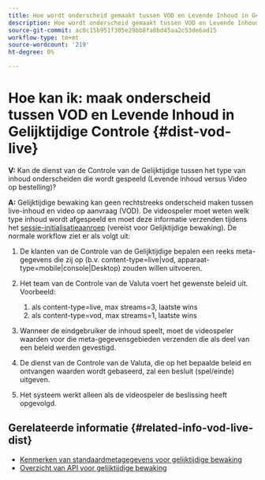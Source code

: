 ```yaml
---
title: Hoe wordt onderscheid gemaakt tussen VOD en Levende Inhoud in Gelijktijdige Controle
description: Hoe wordt onderscheid gemaakt tussen VOD en Levende Inhoud in Gelijktijdige Controle
source-git-commit: ac0c15b951f305e29bb8fa0bd45aa2c53de6ad15
workflow-type: tm+mt
source-wordcount: '219'
ht-degree: 0%

---
```



# Hoe kan ik: maak onderscheid tussen VOD en Levende Inhoud in Gelijktijdige Controle {#dist-vod-live}

**V:** Kan de dienst van de Controle van de Gelijktijdige tussen het type van inhoud onderscheiden die wordt gespeeld (Levende inhoud versus Video op bestelling)?



**A:** Gelijktijdige bewaking kan geen rechtstreeks onderscheid maken tussen live-inhoud en video op aanvraag (VOD). De videospeler moet weten welk type inhoud wordt afgespeeld en moet deze informatie verzenden tijdens het [sessie-initialisatieaanroep](/help/concurrency-monitoring/cm-api-overview.md#session-initial) (vereist voor Gelijktijdige bewaking). De normale workflow ziet er als volgt uit:

1. De klanten van de Controle van de Gelijktijdige bepalen een reeks meta-gegevens die zij op (b.v. content-type=live|vod, apparaat-type=mobile|console|Desktop) zouden willen uitvoeren.
1. Het team van de Controle van de Valuta voert het gewenste beleid uit. Voorbeeld:
   1. als content-type=live, max streams=3, laatste wins
   1. als content-type=vod, max streams=1, laatste wins

1. Wanneer de eindgebruiker de inhoud speelt, moet de videospeler waarden voor die meta-gegevensgebieden verzenden die als deel van een beleid werden gevestigd.

1. De dienst van de Controle van de Valuta, die op het bepaalde beleid en ontvangen waarden wordt gebaseerd, zal een besluit (spel/einde) uitgeven.

1. Het systeem werkt alleen als de videospeler de beslissing heeft opgevolgd.



## Gerelateerde informatie {#related-info-vod-live-dist}

* [Kenmerken van standaardmetagegevens voor gelijktijdige bewaking](/help/concurrency-monitoring/standard-metadata-attributes.md)
* [Overzicht van API voor gelijktijdige bewaking](/help/concurrency-monitoring/cm-api-overview.md)
